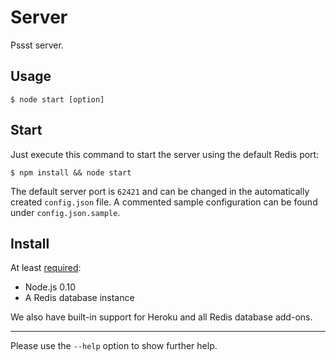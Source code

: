 Server
======
Pssst server.

Usage
-----
`$ node start [option]`

Start
-----
Just execute this command to start the server using the default Redis port:

`$ npm install && node start`

The default server port is `62421` and can be changed in the automatically 
created `config.json` file. A commented sample configuration can be found 
under `config.json.sample`.

Install
-------
At least [required](packages.json):

* Node.js 0.10
* A Redis database instance

We also have built-in support for Heroku and all Redis database add-ons.

----
Please use the `--help` option to show further help.